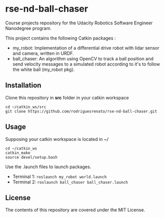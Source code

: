 # rse-nd-ball-chaser
Course projects repository for the Udacity Robotics Software Engineer Nanodegree program.

This project contains the following Catkin packages :
* my_robot: Implementation of a differential drive robot with lidar sensor and camera, written in URDF.
* ball_chaser: An algorithm using OpenCV to track a ball position and send velocity messages to a simulated robot according to it's to follow the white ball (my_robot pkg).

## Installation
Clone this repository in **src** folder in your catkin workspace
```
cd ~/catkin_ws/src
git clone https://github.com/rodriguesrenato/rse-nd-ball-chaser.git
```
## Usage
Supposing your catkin workspace is located in ~/
```
cd ~/catkin_ws
catkin_make
source devel/setup.bash
```
Use the .launch files to launch packages.
* Terminal 1: `roslaunch my_robot world.launch`
* Terminal 2: `roslaunch ball_chaser ball_chaser.launch`

## License
The contents of this repository are covered under the MIT License.

